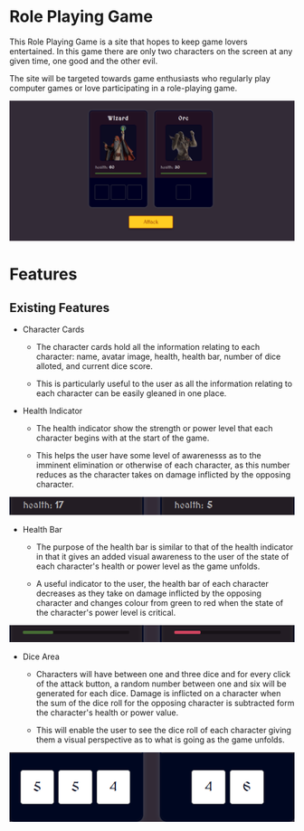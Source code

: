 # Role Playing Game

This Role Playing Game is a site that hopes to keep game lovers entertained.
In this game there are only two characters on the screen at any given time, one 
good and the other evil.

The site will be targeted towards game enthusiasts who regularly play computer
games or love participating in a role-playing game.

![](/assets/images/role-playing-game_screenshot1.png)

# Features

## Existing Features

* Character Cards

  - The character cards hold all the information relating to each character:
    name, avatar image, health, health bar, number of dice alloted, and current
    dice score.

  - This is particularly useful to the user as all the information relating to
    each character can be easily gleaned in one place.

* Health Indicator

  - The health indicator show the strength or power level that each character begins
    with at the start of the game.

  - This helps the user have some level of awarenesss as to the imminent elimination
    or otherwise of each character, as this number reduces as the character takes on
    damage inflicted by the opposing character.

![](/assets/images/role-playing-game_Screenshot2.png)

* Health Bar

  - The purpose of the health bar is similar to that of the health indicator in that
    it gives an added visual awareness to the user of the state of each character's
    health or power level as the game unfolds.

  - A useful indicator to the user, the health bar of each character decreases as 
    they take on damage inflicted by the opposing character and changes colour from
    green to red when the state of the character's power level is critical.

![](/assets/images/role-playing-game_Screenshot3.png)

* Dice Area

  - Characters will have between one and three dice and for every click of the attack
    button, a random number between one and six will be generated for each dice. Damage
    is inflicted on a character when the sum of the dice roll for the opposing character
    is subtracted form the character's health or power value.

  - This will enable the user to see the dice roll of each character giving them a visual
    perspective as to what is going as the game unfolds.

![](/assets/images/role-playing-game_Screenshot4.png)
